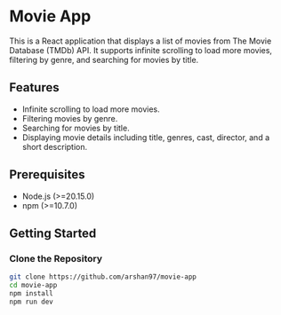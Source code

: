 # Movie App

This is a React application that displays a list of movies from The Movie Database (TMDb) API. It supports infinite scrolling to load more movies, filtering by genre, and searching for movies by title.

## Features

- Infinite scrolling to load more movies.
- Filtering movies by genre.
- Searching for movies by title.
- Displaying movie details including title, genres, cast, director, and a short description.

## Prerequisites

- Node.js (>=20.15.0)
- npm (>=10.7.0)

## Getting Started

### Clone the Repository

```bash
git clone https://github.com/arshan97/movie-app
cd movie-app
npm install
npm run dev
```
